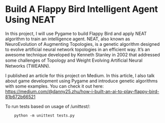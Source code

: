 # Build A Flappy Bird Intelligent Agent Using NEAT 

In this project, I will use Pygame to build Flappy Bird and apply NEAT algorithm to train an intelligence agent. NEAT, also known as NeuroEvolution of Augmenting Topologies, is a genetic algorithm designed to evolve artificial neural network topologies in an efficient way. It’s an awesome technique developed by Kenneth Stanley in 2002 that addressed some challenges of Topology and Weight Evolving Artiﬁcial Neural Networks (TWEANN).

I published an article for this project on Medium. In this article, I also talk about game development using Pygame and introduce genetic algorithms with some examples. You can check it out here: https://medium.com/@danny25.zhu/how-i-built-an-ai-to-play-flappy-bird-81b672b66521


To run tests based on usage of /*unittest*/:
```
	python -m unittest tests.py
```